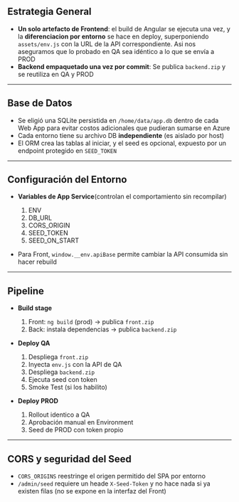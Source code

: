 ## Estrategia General

- **Un solo artefacto de Frontend**: el build de Angular se ejecuta una vez, y la **diferenciacion por entorno** se hace en deploy, superponiendo `assets/env.js` con la URL de la API correspondiente. Asi nos aseguramos que lo probado en QA sea idéntico a lo que se envía a PROD
- **Backend empaquetado una vez por commit**: Se publica `backend.zip` y se reutiliza en QA y PROD

---

## Base de Datos
- Se eligió una SQLite persistida en `/home/data/app.db` dentro de cada Web App para evitar costos adicionales que pudieran sumarse en Azure
- Cada entorno tiene su archivo DB **independiente** (es aislado por host)
- El ORM crea las tablas al iniciar, y el seed es opcional, expuesto por un endpoint protegido en `SEED_TOKEN`

---

## Configuración del Entorno
- **Variables de App Service**(controlan el comportamiento sin recompilar)
    1) ENV
    2) DB_URL
    3) CORS_ORIGIN
    4) SEED_TOKEN
    5) SEED_ON_START
 
- Para Front, `window.__env.apiBase` permite cambiar la API consumida sin hacer rebuild

---

## Pipeline
- **Build stage**
    1) Front: `ng build` (prod) -> publica `front.zip`
    2) Back: instala dependencias -> publica `backend.zip`

- **Deploy QA**
    1) Despliega `front.zip`
    2) Inyecta `env.js` con la API de QA
    3) Despliega `backend.zip`
    4) Ejecuta seed con token
    6) Smoke Test (si los habilito)

- **Deploy PROD**
    1) Rollout identico a QA
    2) Aprobación manual en Environment
    3) Seed de PROD con token propio

---
## CORS y seguridad del Seed

- `CORS_ORIGINS` reestringe el origen permitido del SPA por entorno
- `/admin/seed` requiere un heade `X-Seed-Token` y no hace nada si ya existen filas (no se expone en la interfaz del Front)
